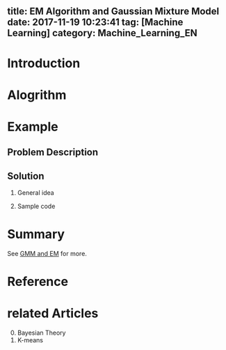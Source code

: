 title: EM Algorithm and Gaussian Mixture Model
date: 2017-11-19 10:23:41
tag: [Machine Learning]
category: Machine_Learning_EN
---

# Introduction

<!-- more -->


# Alogrithm

# Example
## Problem Description
## Solution
1. General idea

2. Sample code

# Summary

See [GMM and EM]() for more.


# Reference

# related Articles
0. Bayesian Theory
1. K-means
